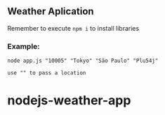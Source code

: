 ## Weather Aplication 


Remember to execute ```npm i``` to install libraries


### Example:
```
node app.js "10005" "Tokyo" "São Paulo" "Plu54j"

use "" to pass a location 
```



# nodejs-weather-app
